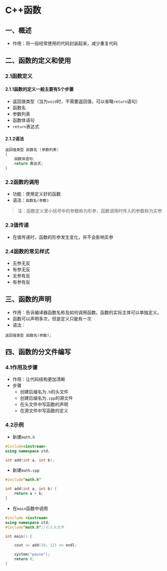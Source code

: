 # C++函数

## 一、概述

- 作用：将一段经常使用的代码封装起来，减少重复代码

## 二、函数的定义和使用

### 2.1函数定义

#### 2.1.1函数的定义一般主要有5个步骤

- 返回值类型（当为`void`时，不需要返回值，可以省略`return`语句）
- 函数名
- 参数列表
- 函数体语句
- `return`表达式

#### 2.1.2语法

```c++
返回值类型 函数名 (参数列表)
{
    函数体语句;
    return 表达式;
}
```

### 2.2函数的调用

- 功能：使用定义好的函数
- 语法：`函数名(参数)`

> 注：函数定义里小括号中的参数称为形参，函数调用时传入的参数称为实参

### 2.3值传递

- 在值传递时，函数的形参发生变化，并不会影响实参

### 2.4函数的常见样式

- 无参无反
- 有参无反
- 无参有反
- 有参有反

## 三、函数的声明

- 作用：告诉编译器函数名称及如何调用函数。函数的实际主体可以单独定义。
- 函数可以声明多次，但是定义只能有一次
- 语法：

```
返回值类型 函数名(参数); 
```

## 四、函数的分文件编写

### 4.1作用及步骤

- 作用：让代码结构更加清晰
- 步骤
  - 创建后缀名为`.h`的头文件
  - 创建后缀名为`.cpp`的源文件
  - 在头文件中写函数的声明
  - 在源文件中写函数的定义

### 4.2示例

- 新建`math.h`

```c++
#include<iostream>
using namespace std;

int add(int a, int b);
```

- 新建`math.cpp`

```c++
#include"math.h"

int add(int a, int b) {
	return a + b;
}
```

- 在`main`函数中调用

```c++
#include <iostream>
using namespace std;
#include"math.h"//引入头文件

int main() {

	cout << add(10, 12) << endl;

	system("pause");
	return 0;
}
```


